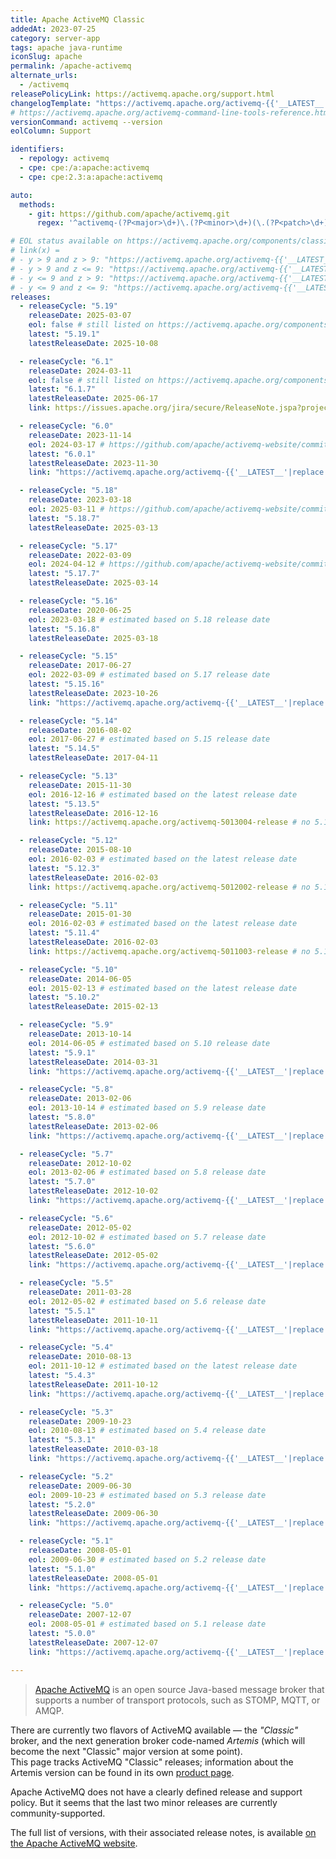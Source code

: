 ```yaml
---
title: Apache ActiveMQ Classic
addedAt: 2023-07-25
category: server-app
tags: apache java-runtime
iconSlug: apache
permalink: /apache-activemq
alternate_urls:
  - /activemq
releasePolicyLink: https://activemq.apache.org/support.html
changelogTemplate: "https://activemq.apache.org/activemq-{{'__LATEST__'|replace_first:'.','0'|replace_first:'.','00'}}-release"
# https://activemq.apache.org/activemq-command-line-tools-reference.html
versionCommand: activemq --version
eolColumn: Support

identifiers:
  - repology: activemq
  - cpe: cpe:/a:apache:activemq
  - cpe: cpe:2.3:a:apache:activemq

auto:
  methods:
    - git: https://github.com/apache/activemq.git
      regex: '^activemq-(?P<major>\d+)\.(?P<minor>\d+)(\.(?P<patch>\d+))?$'

# EOL status available on https://activemq.apache.org/components/classic/download/, should be close to eol(x) = releaseCycle(x+2)
# link(x) =
# - y > 9 and z > 9: "https://activemq.apache.org/activemq-{{'__LATEST__'|replace:'.','0'}}-release"
# - y > 9 and z <= 9: "https://activemq.apache.org/activemq-{{'__LATEST__'|replace_first:'.','0'|replace_first:'.','00'}}-release" (default, works for 5.x releases)
# - y <= 9 and z > 9: "https://activemq.apache.org/activemq-{{'__LATEST__'|replace_first:'.','00'|replace_first:'.','0'}}-release"
# - y <= 9 and z <= 9: "https://activemq.apache.org/activemq-{{'__LATEST__'|replace:'.','00'}}-release"
releases:
  - releaseCycle: "5.19"
    releaseDate: 2025-03-07
    eol: false # still listed on https://activemq.apache.org/components/classic/download/
    latest: "5.19.1"
    latestReleaseDate: 2025-10-08

  - releaseCycle: "6.1"
    releaseDate: 2024-03-11
    eol: false # still listed on https://activemq.apache.org/components/classic/download/
    latest: "6.1.7"
    latestReleaseDate: 2025-06-17
    link: https://issues.apache.org/jira/secure/ReleaseNote.jspa?projectId=12311210&version=12355554 # "https://activemq.apache.org/activemq-{{'__LATEST__'|replace:'.','00'}}-release"

  - releaseCycle: "6.0"
    releaseDate: 2023-11-14
    eol: 2024-03-17 # https://github.com/apache/activemq-website/commit/8ae93ea694313f816646ba5adf2e94dd1c665ef6
    latest: "6.0.1"
    latestReleaseDate: 2023-11-30
    link: "https://activemq.apache.org/activemq-{{'__LATEST__'|replace:'.','00'}}-release"

  - releaseCycle: "5.18"
    releaseDate: 2023-03-18
    eol: 2025-03-11 # https://github.com/apache/activemq-website/commit/30fa57bb8b06f321f5d38dc98f937cb7d94299ac
    latest: "5.18.7"
    latestReleaseDate: 2025-03-13

  - releaseCycle: "5.17"
    releaseDate: 2022-03-09
    eol: 2024-04-12 # https://github.com/apache/activemq-website/commit/021a32970405d98b52f647cb838e7a91f4c2b5dc
    latest: "5.17.7"
    latestReleaseDate: 2025-03-14

  - releaseCycle: "5.16"
    releaseDate: 2020-06-25
    eol: 2023-03-18 # estimated based on 5.18 release date
    latest: "5.16.8"
    latestReleaseDate: 2025-03-18

  - releaseCycle: "5.15"
    releaseDate: 2017-06-27
    eol: 2022-03-09 # estimated based on 5.17 release date
    latest: "5.15.16"
    latestReleaseDate: 2023-10-26
    link: "https://activemq.apache.org/activemq-{{'__LATEST__'|replace:'.','0'}}-release"

  - releaseCycle: "5.14"
    releaseDate: 2016-08-02
    eol: 2017-06-27 # estimated based on 5.15 release date
    latest: "5.14.5"
    latestReleaseDate: 2017-04-11

  - releaseCycle: "5.13"
    releaseDate: 2015-11-30
    eol: 2016-12-16 # estimated based on the latest release date
    latest: "5.13.5"
    latestReleaseDate: 2016-12-16
    link: https://activemq.apache.org/activemq-5013004-release # no 5.13.5 changelog

  - releaseCycle: "5.12"
    releaseDate: 2015-08-10
    eol: 2016-02-03 # estimated based on the latest release date
    latest: "5.12.3"
    latestReleaseDate: 2016-02-03
    link: https://activemq.apache.org/activemq-5012002-release # no 5.12.3 changelog

  - releaseCycle: "5.11"
    releaseDate: 2015-01-30
    eol: 2016-02-03 # estimated based on the latest release date
    latest: "5.11.4"
    latestReleaseDate: 2016-02-03
    link: https://activemq.apache.org/activemq-5011003-release # no 5.11.4 changelog

  - releaseCycle: "5.10"
    releaseDate: 2014-06-05
    eol: 2015-02-13 # estimated based on the latest release date
    latest: "5.10.2"
    latestReleaseDate: 2015-02-13

  - releaseCycle: "5.9"
    releaseDate: 2013-10-14
    eol: 2014-06-05 # estimated based on 5.10 release date
    latest: "5.9.1"
    latestReleaseDate: 2014-03-31
    link: "https://activemq.apache.org/activemq-{{'__LATEST__'|replace:'.','00'}}-release"

  - releaseCycle: "5.8"
    releaseDate: 2013-02-06
    eol: 2013-10-14 # estimated based on 5.9 release date
    latest: "5.8.0"
    latestReleaseDate: 2013-02-06
    link: "https://activemq.apache.org/activemq-{{'__LATEST__'|replace:'.','00'}}-release"

  - releaseCycle: "5.7"
    releaseDate: 2012-10-02
    eol: 2013-02-06 # estimated based on 5.8 release date
    latest: "5.7.0"
    latestReleaseDate: 2012-10-02
    link: "https://activemq.apache.org/activemq-{{'__LATEST__'|replace:'.','00'}}-release"

  - releaseCycle: "5.6"
    releaseDate: 2012-05-02
    eol: 2012-10-02 # estimated based on 5.7 release date
    latest: "5.6.0"
    latestReleaseDate: 2012-05-02
    link: "https://activemq.apache.org/activemq-{{'__LATEST__'|replace:'.','00'}}-release"

  - releaseCycle: "5.5"
    releaseDate: 2011-03-28
    eol: 2012-05-02 # estimated based on 5.6 release date
    latest: "5.5.1"
    latestReleaseDate: 2011-10-11
    link: "https://activemq.apache.org/activemq-{{'__LATEST__'|replace:'.','00'}}-release"

  - releaseCycle: "5.4"
    releaseDate: 2010-08-13
    eol: 2011-10-12 # estimated based on the latest release date
    latest: "5.4.3"
    latestReleaseDate: 2011-10-12
    link: "https://activemq.apache.org/activemq-{{'__LATEST__'|replace:'.','00'}}-release"

  - releaseCycle: "5.3"
    releaseDate: 2009-10-23
    eol: 2010-08-13 # estimated based on 5.4 release date
    latest: "5.3.1"
    latestReleaseDate: 2010-03-18
    link: "https://activemq.apache.org/activemq-{{'__LATEST__'|replace:'.','00'}}-release"

  - releaseCycle: "5.2"
    releaseDate: 2009-06-30
    eol: 2009-10-23 # estimated based on 5.3 release date
    latest: "5.2.0"
    latestReleaseDate: 2009-06-30
    link: "https://activemq.apache.org/activemq-{{'__LATEST__'|replace:'.','00'}}-release"

  - releaseCycle: "5.1"
    releaseDate: 2008-05-01
    eol: 2009-06-30 # estimated based on 5.2 release date
    latest: "5.1.0"
    latestReleaseDate: 2008-05-01
    link: "https://activemq.apache.org/activemq-{{'__LATEST__'|replace:'.','00'}}-release"

  - releaseCycle: "5.0"
    releaseDate: 2007-12-07
    eol: 2008-05-01 # estimated based on 5.1 release date
    latest: "5.0.0"
    latestReleaseDate: 2007-12-07
    link: "https://activemq.apache.org/activemq-{{'__LATEST__'|replace:'.','00'}}-release"

---
```


> [Apache ActiveMQ](https://activemq.apache.org/) is an open source Java-based message broker that
> supports a number of transport protocols, such as STOMP, MQTT, or AMQP.

There are currently two flavors of ActiveMQ available — the _"Classic"_ broker, and the next
generation broker code-named _Artemis_ (which will become the next "Classic" major version at some
point).  
This page tracks ActiveMQ "Classic" releases; information about the Artemis version can be found in
its own [product page](/apache-activemq-artemis).

Apache ActiveMQ does not have a clearly defined release and support policy. But it seems that the
last two minor releases are currently community-supported.

The full list of versions, with their associated release notes, is available [on the Apache ActiveMQ
website](https://activemq.apache.org/components/classic/download/).
